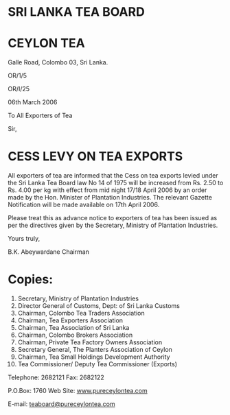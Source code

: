 # SRI LANKA TEA BOARD

# CEYLON TEA

Galle Road, Colombo 03, Sri Lanka.

OR/1/5

OR/I/25

06th March 2006

To All Exporters of Tea

Sir,

# CESS LEVY ON TEA EXPORTS

All exporters of tea are informed that the Cess on tea exports levied under the Sri Lanka Tea Board law No 14 of 1975 will be increased from Rs. 2.50 to Rs. 4.00 per kg with effect from mid night 17/18 April 2006 by an order made by the Hon. Minister of Plantation Industries. The relevant Gazette Notification will be made available on 17th April 2006.

Please treat this as advance notice to exporters of tea has been issued as per the directives given by the Secretary, Ministry of Plantation Industries.

Yours truly,

B.K. Abeywardane
Chairman

# Copies:

1. Secretary, Ministry of Plantation Industries
2. Director General of Customs, Dept: of Sri Lanka Customs
3. Chairman, Colombo Tea Traders Association
4. Chairman, Tea Exporters Association
5. Chairman, Tea Association of Sri Lanka
6. Chairman, Colombo Brokers Association
7. Chairman, Private Tea Factory Owners Association
8. Secretary General, The Planters Association of Ceylon
9. Chairman, Tea Small Holdings Development Authority
10. Tea Commissioner/ Deputy Tea Commissioner (Exports)

Telephone: 2682121
Fax: 2682122

P.O.Box: 1760
Web Site: www.pureceylontea.com

E-mail: teaboard@pureceylontea.com